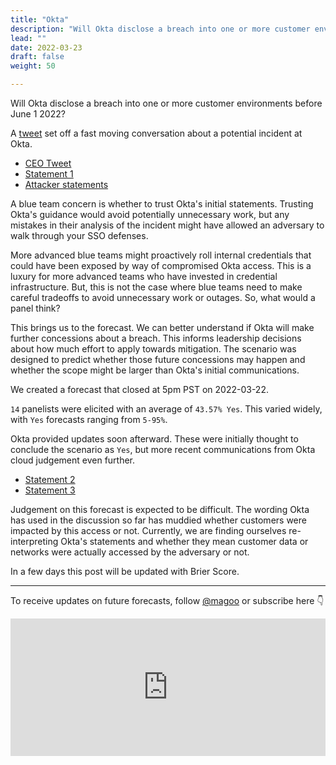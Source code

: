 ```yaml
---
title: "Okta"
description: "Will Okta disclose a breach into one or more customer environments before June 1 2022?"
lead: ""
date: 2022-03-23
draft: false
weight: 50

---
```


Will Okta disclose a breach into one or more customer environments before June 1 2022?

A [tweet](https://twitter.com/_MG_/status/1506109152665382920) set off a fast moving conversation about a potential incident at Okta.

- [CEO Tweet](https://twitter.com/toddmckinnon/status/1506184721922859010?s=20&t=bHMwwkoKsv2HzItATOZajA)
- [Statement 1](https://www.okta.com/blog/2022/03/okta-official-statement-on-lapsus-claims/)
- [Attacker statements](https://twitter.com/_MG_/status/1506341803225616384)

A blue team concern is whether to trust Okta's initial statements. Trusting Okta's guidance would avoid potentially unnecessary work, but any mistakes in their analysis of the incident might have allowed an adversary to walk through your SSO defenses.

More advanced blue teams might proactively roll internal credentials that could have been exposed by way of compromised Okta access. This is a luxury for more advanced teams who have invested in credential infrastructure. But, this is not the case where blue teams need to make careful tradeoffs to avoid unnecessary work or outages. So, what would a panel think?

This brings us to the forecast. We can better understand if Okta will make further concessions about a breach. This informs leadership decisions about how much effort to apply towards mitigation. The scenario was designed to predict whether those future concessions may happen and whether the scope might be larger than Okta's initial communications.

We created a forecast that closed at 5pm PST on 2022-03-22.

`14` panelists were elicited with an average of `43.57% Yes`. This varied widely, with `Yes` forecasts ranging from `5-95%`.

Okta provided updates soon afterward. These were initially thought to conclude the scenario as `Yes`, but more recent communications from Okta cloud judgement even further.

- [Statement 2](https://www.okta.com/blog/2022/03/updated-okta-statement-on-lapsus/)
- [Statement 3](https://www.okta.com/blog/2022/03/oktas-investigation-of-the-january-2022-compromise/)

Judgement on this forecast is expected to be difficult. The wording Okta has used in the discussion so far has muddied whether customers were impacted by this access or not. Currently, we are finding ourselves re-interpreting Okta's statements and whether they mean customer data or networks were actually accessed by the adversary or not.

In a few days this post will be updated with Brier Score.

***

To receive updates on future forecasts, follow [@magoo](https://www.twitter.com/magoo) or subscribe here 👇

<iframe
scrolling="no"
style="width:100%!important;height:220px;border:0px #ccc solid !important"
src="https://buttondown.email/risk?as_embed=true"
></iframe><br /><br />
